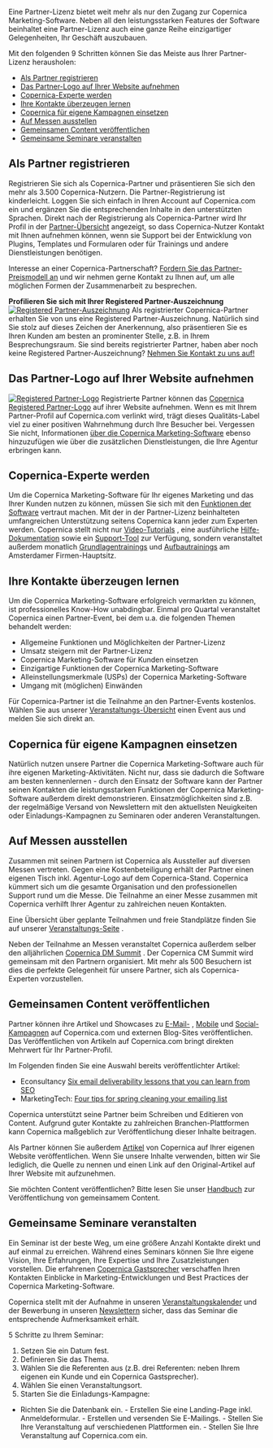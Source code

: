 Eine Partner-Lizenz bietet weit mehr als nur den Zugang zur Copernica
Marketing-Software. Neben all den leistungsstarken Features der Software
beinhaltet eine Partner-Lizenz auch eine ganze Reihe einzigartiger
Gelegenheiten, Ihr Geschäft auszubauen.

Mit den folgenden 9 Schritten können Sie das Meiste aus Ihrer
Partner-Lizenz herausholen:

-   [Als Partner registrieren](#register-as-partner)
-   [Das Partner-Logo auf Ihrer Website
    aufnehmen](#mention-the-partnership)
-   [Copernica-Experte werden](#become-an-expert)
-   [Ihre Kontakte überzeugen lernen](#learn-to-convince-relations)
-   [Copernica für eigene Kampagnen einsetzen](#use-Copernica)
-   [Auf Messen ausstellen](#trade-shows)
-   [Gemeinsamen Content veröffentlichen](#joint-content)
-   [Gemeinsame Seminare veranstalten](#organize-a-seminar)

Als Partner registrieren
------------------------

Registrieren Sie sich als Copernica-Partner und präsentieren Sie sich
den mehr als 3.500 Copernica-Nutzern. Die Partner-Registrierung ist
kinderleicht. Loggen Sie sich einfach in Ihren Account auf Copernica.com
ein und ergänzen Sie die entsprechenden Inhalte in den unterstützten
Sprachen. Direkt nach der Registrierung als Copernica-Partner wird Ihr
Profil in der
[Partner-Übersicht](http://www.copernica.com/en/support/find-a-partner "Partner finden")
angezeigt, so dass Copernica-Nutzer Kontakt mit Ihnen aufnehmen können,
wenn sie Support bei der Entwicklung von Plugins, Templates und
Formularen oder für Trainings und andere Dienstleistungen benötigen.

Interesse an einer Copernica-Partnerschaft? [Fordern Sie das
Partner-Preismodell
an](http://www.copernica.com/en/partners/request-partner-pricing "Informationen zum Partner-Preismodell anfordern")
und wir nehmen gerne Kontakt zu Ihnen auf, um alle möglichen Formen der
Zusammenarbeit zu besprechen.

**Profilieren Sie sich mit Ihrer Registered Partner-Auszeichnung**\
 [![Registered
Partner-Auszeichnung](Copernicacom/RegisteredPartner.JPG "Registered Partner-Auszeichnung")](http://www.copernica.com/en/about-us/contact-us "Kontakt aufnehmen")
Als registrierter Copernica-Partner erhalten Sie von uns eine Registered
Partner-Auszeichnung. Natürlich sind Sie stolz auf dieses Zeichen der
Anerkennung, also präsentieren Sie es Ihren Kunden am besten an
prominenter Stelle, z.B. in Ihrem Besprechungsraum. Sie sind bereits
registrierter Partner, haben aber noch keine Registered
Partner-Auszeichnung? [Nehmen Sie Kontakt zu uns
auf!](http://www.copernica.com/en/about-us/contact-us "Kontakt aufnehmen")

[](<>) Das Partner-Logo auf Ihrer Website aufnehmen
---------------------------------------------------

[![Registered
Partner-Logo](Copernicacom/copernica-partner-logo.png "Registered Partner-Logo")](http://www.copernica.com/nl/over-ons/mediabronnen#Registered-partner-logo)
Registrierte Partner können das [Copernica Registered
Partner-Logo](http://www.copernica.com/en/about-us/media-resources#Registered-partner-logo "Registered Partner-Logo")
auf ihrer Website aufnehmen. Wenn es mit Ihrem Partner-Profil auf
Copernica.com verlinkt wird, trägt dieses Qualitäts-Label viel zu einer
positiven Wahrnehmung durch Ihre Besucher bei. Vergessen Sie nicht,
Informationen [über die Copernica
Marketing-Software](http://www.copernica.com/en/about-us/media-resources "Informationen über die Copernica Marketing-Software")
ebenso hinzuzufügen wie über die zusätzlichen Dienstleistungen, die Ihre
Agentur erbringen kann.

[](<>) Copernica-Experte werden
-------------------------------

Um die Copernica Marketing-Software für Ihr eigenes Marketing und das
Ihrer Kunden nutzen zu können, müssen Sie sich mit den [Funktionen der
Software](http://www.copernica.com/en/articles/features) vertraut
machen. Mit der in der Partner-Lizenz beinhalteten umfangreichen
Unterstützung seitens Copernica kann jeder zum Experten werden.
Copernica stellt nicht nur
[Video-Tutorials](http://www.copernica.com/en/support/video-tutorials "Video-Tutorials")
, eine ausführliche
[Hilfe-Dokumentation](http://www.copernica.com/en/support/help-documentation "Hilfe-Dokumentation")
sowie ein
[Support-Tool](http://www.copernica.com/en/support/support-tool "Support-Tool")
zur Verfügung, sondern veranstaltet außerdem monatlich
[Grundlagentrainings](http://www.copernica.com/en/support/copernica-training#fundamental-training)
und
[Aufbautrainings](http://www.copernica.com/en/support/copernica-training#advanced-training)
am Amsterdamer Firmen-Hauptsitz.

[](<>) Ihre Kontakte überzeugen lernen
--------------------------------------

Um die Copernica Marketing-Software erfolgreich vermarkten zu können,
ist professionelles Know-How unabdingbar. Einmal pro Quartal
veranstaltet Copernica einen Partner-Event, bei dem u.a. die folgenden
Themen behandelt werden:

-   Allgemeine Funktionen und Möglichkeiten der Partner-Lizenz
-   Umsatz steigern mit der Partner-Lizenz
-   Copernica Marketing-Software für Kunden einsetzen
-   Einzigartige Funktionen der Copernica Marketing-Software
-   Alleinstellungsmerkmale (USPs) der Copernica Marketing-Software
-   Umgang mit (möglichen) Einwänden

Für Copernica-Partner ist die Teilnahme an den Partner-Events kostenlos.
Wählen Sie aus unserer
[Veranstaltungs-Übersicht](http://www.copernica.com/en/about-us/events "Veranstaltungen")
einen Event aus und melden Sie sich direkt an.

[](<>) Copernica für eigene Kampagnen einsetzen
-----------------------------------------------

Natürlich nutzen unsere Partner die Copernica Marketing-Software auch
für ihre eigenen Marketing-Aktivitäten. Nicht nur, dass sie dadurch die
Software am besten kennenlernen - durch den Einsatz der Software kann
der Partner seinen Kontakten die leistungsstarken Funktionen der
Copernica Marketing-Software außerdem direkt demonstrieren.
Einsatzmöglichkeiten sind z.B. der regelmäßige Versand von Newslettern
mit den aktuellsten Neuigkeiten oder Einladungs-Kampagnen zu Seminaren
oder anderen Veranstaltungen.

[](<>) Auf Messen ausstellen
----------------------------

Zusammen mit seinen Partnern ist Copernica als Aussteller auf diversen
Messen vertreten. Gegen eine Kostenbeteiligung erhält der Partner einen
eigenen Tisch inkl. Agentur-Logo auf dem Copernica-Stand. Copernica
kümmert sich um die gesamte Organisation und den professionellen Support
rund um die Messe. Die Teilnahme an einer Messe zusammen mit Copernica
verhilft Ihrer Agentur zu zahlreichen neuen Kontakten.

Eine Übersicht über geplante Teilnahmen und freie Standplätze finden Sie
auf unserer
[Veranstaltungs-Seite](http://www.copernica.com/de/support/veranstaltungen "Veranstaltungen")
.

Neben der Teilnahme an Messen veranstaltet Copernica außerdem selber den
alljährlichen [Copernica DM
Summit](https://www.copernica.com/de/support/copernica-summit "Copernica DM Summit")
. Der Copernica CM Summit wird gemeinsam mit den Partnern organisiert.
Mit mehr als 500 Besuchern ist dies die perfekte Gelegenheit für unsere
Partner, sich als Copernica-Experten vorzustellen.

[](<>)

Gemeinsamen Content veröffentlichen
-----------------------------------

Partner können ihre Artikel und Showcases zu
[E-Mail-](http://www.copernica.com/en/features/emailings "E-Mail-Kampagnen")
,
[Mobile](http://www.copernica.com/en/features/mobile "Mobile-Kampagnen")
und
[Social-Kampagnen](http://www.copernica.com/en/features/social "Social-Kampagnen")
auf Copernica.com und externen Blog-Sites veröffentlichen. Das
Veröffentlichen von Artikeln auf Copernica.com bringt direkten Mehrwert
für Ihr Partner-Profil.

Im Folgenden finden Sie eine Auswahl bereits veröffentlichter Artikel:

-   Econsultancy [Six email deliverability lessons that you can learn
    from
    SEO](http://econsultancy.com/nl/blog/62399-six-email-deliverability-lessons-that-you-can-learn-from-seo "Six email deliverability lessons that you can learn from SEO")
-   MarketingTech: [Four tips for spring cleaning your emailing
    list](http://www.marketingtechnews.net/news/2013/apr/22/four-tips-spring-cleaning-your-emailing-list/ "Four tips for spring cleaning your emailing list")

Copernica unterstützt seine Partner beim Schreiben und Editieren von
Content. Aufgrund guter Kontakte zu zahlreichen Branchen-Plattformen
kann Copernica maßgeblich zur Veröffentlichung dieser Inhalte beitragen.

Als Partner können Sie außerdem
[Artikel](http://www.copernica.com/en/about-us/news "Copernica-News")
von Copernica auf Ihrer eigenen Website veröffentlichen. Wenn Sie unsere
Inhalte verwenden, bitten wir Sie lediglich, die Quelle zu nennen und
einen Link auf den Original-Artikel auf Ihrer Website mit aufzunehmen.

Sie möchten Content veröffentlichen? Bitte lesen Sie unser
[Handbuch](http://pic.vicinity.nl/f/127/0/5324/partnercase_manual_EN.pdf "Handbuch")
zur Veröffentlichung von gemeinsamem Content.

[](<>)

Gemeinsame Seminare veranstalten
--------------------------------

Ein Seminar ist der beste Weg, um eine größere Anzahl Kontakte direkt
und auf einmal zu erreichen. Während eines Seminars können Sie Ihre
eigene Vision, Ihre Erfahrungen, Ihre Expertise und Ihre
Zusatzleistungen vorstellen. Die erfahrenen [Copernica
Gastsprecher](http://www.copernica.com/en/about-us/our-speakers "Copernica Gastsprecher")
verschaffen Ihren Kontakten Einblicke in Marketing-Entwicklungen und
Best Practices der Copernica Marketing-Software.

Copernica stellt mit der Aufnahme in unseren
[Veranstaltungskalender](http://www.copernica.com/en/about-us/events "Veranstaltungen")
und der Bewerbung in unseren
[Newslettern](http://www.copernica.com/en/newsletter/subscribe-newsletter "Unseren Newsletter abonnieren")
sicher, dass das Seminar die entsprechende Aufmerksamkeit erhält.

5 Schritte zu Ihrem Seminar:

1.  Setzen Sie ein Datum fest.
2.  Definieren Sie das Thema.
3.  Wählen Sie die Referenten aus (z.B. drei Referenten: neben Ihrem
    eigenen ein Kunde und ein Copernica Gastsprecher).
4.  Wählen Sie einen Veranstaltungsort.
5.  Starten Sie die Einladungs-Kampagne:

- Richten Sie die Datenbank ein. - Erstellen Sie eine Landing-Page inkl.
Anmeldeformular. - Erstellen und versenden Sie E-Mailings. - Stellen Sie
Ihre Veranstaltung auf verschiedenen Plattformen ein. - Stellen Sie Ihre
Veranstaltung auf Copernica.com ein.

[](<>)
